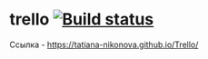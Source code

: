 # trello    [![Build status](https://ci.appveyor.com/api/projects/status/nebh0ftwm2i2xdwx?svg=true)](https://ci.appveyor.com/project/Tatiana-Nikonova/trello)


Ссылка -  https://tatiana-nikonova.github.io/Trello/
